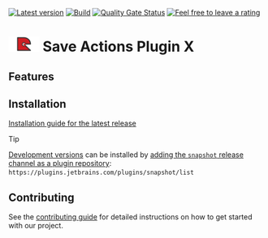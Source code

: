 [![Latest version](https://img.shields.io/jetbrains/plugin/v/22113?logo=jetbrains)](https://plugins.jetbrains.com/plugin/22113)
[![Build](https://img.shields.io/github/actions/workflow/status/xdev-software/intellij-plugin-openrewriter/checkBuild.yml?branch=develop)](https://github.com/xdev-software/intellij-plugin-openrewriter/actions/workflows/checkBuild.yml?query=branch%3Adevelop)
[![Quality Gate Status](https://sonarcloud.io/api/project_badges/measure?project=xdev-software_intellij-plugin-openrewriter&metric=alert_status)](https://sonarcloud.io/dashboard?id=xdev-software_intellij-plugin-openrewriter)
[![Feel free to leave a rating](https://img.shields.io/jetbrains/plugin/r/rating/22113?style=social&logo=jetbrains&label=Feel%20free%20to%20leave%20a%20rating)](https://plugins.jetbrains.com/plugin/22113/reviews)

# <img alt="Save Actions Plugin icon light" src="./src/main/resources/META-INF/pluginIcon.svg" height="30"> Save Actions Plugin X


## Features


## Installation
[Installation guide for the latest release](https://github.com/xdev-software/intellij-plugin-openrewriter/releases/latest#Installation)

> [!TIP]  
> [Development versions](https://plugins.jetbrains.com/plugin/22113/versions/snapshot) can be installed by [adding the ``snapshot`` release channel as a plugin repository](https://www.jetbrains.com/help/idea/managing-plugins.html#repos):<br/>
> ``https://plugins.jetbrains.com/plugins/snapshot/list``

## Contributing
See the [contributing guide](./CONTRIBUTING.md) for detailed instructions on how to get started with our project.
